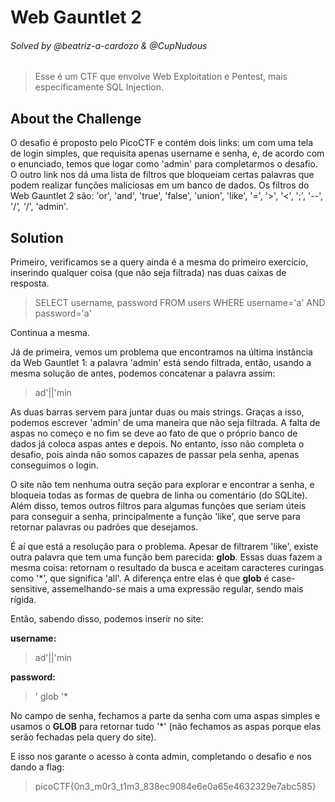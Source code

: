 # Web Gauntlet 2
###### Solved by @beatriz-a-cardozo & @CupNudous
> Esse é um CTF que envolve Web Exploitation e Pentest, mais especificamente SQL Injection.

## About the Challenge

O desafio é proposto pelo PicoCTF e contém dois links: um com uma tela de login simples, que requisita apenas username e senha, e, de acordo com o enunciado, temos que logar como 'admin' para completarmos o desafio. O outro link nos dá uma lista de filtros que bloqueiam certas palavras que podem realizar funções maliciosas em um banco de dados. Os filtros do Web Gauntlet 2 são: 'or', 'and', 'true', 'false', 'union', 'like', '=', '>', '<', ';', '--', '/*', '*/', 'admin'.

## Solution

Primeiro, verificamos se a query ainda é a mesma do primeiro exercício, inserindo qualquer coisa (que não seja filtrada) nas duas caixas de resposta.

> SELECT username, password FROM users WHERE username='a' AND password='a'

Continua a mesma.

Já de primeira, vemos um problema que encontramos na última instância da Web Gauntlet 1: a palavra 'admin' está sendo filtrada, então, usando a mesma solução de antes, podemos concatenar a palavra assim:

> ad'||'min

As duas barras servem para juntar duas ou mais strings. Graças a isso, podemos escrever 'admin' de uma maneira que não seja filtrada. A falta de aspas no começo e no fim se deve ao fato de que o próprio banco de dados já coloca aspas antes e depois. No entanto, isso não completa o desafio, pois ainda não somos capazes de passar pela senha, apenas conseguimos o login.

O site não tem nenhuma outra seção para explorar e encontrar a senha, e bloqueia todas as formas de quebra de linha ou comentário (do SQLite). Além disso, temos outros filtros para algumas funções que seriam úteis para conseguir a senha, principalmente a função 'like', que serve para retornar palavras ou padrões que desejamos.

É aí que está a resolução para o problema. Apesar de filtrarem 'like', existe outra palavra que tem uma função bem parecida: **glob**. Essas duas fazem a mesma coisa: retornam o resultado da busca e aceitam caracteres curingas como '*', que significa 'all'. A diferença entre elas é que **glob** é case-sensitive, assemelhando-se mais a uma expressão regular, sendo mais rígida.

Então, sabendo disso, podemos inserir no site:

**username:**
> ad'||'min

**password:**
> ' glob '*

No campo de senha, fechamos a parte da senha com uma aspas simples e usamos o **GLOB** para retornar tudo '*' (não fechamos as aspas porque elas serão fechadas pela query do site).

E isso nos garante o acesso à conta admin, completando o desafio e nos dando a flag:

> picoCTF{0n3_m0r3_t1m3_838ec9084e6e0a65e4632329e7abc585}
